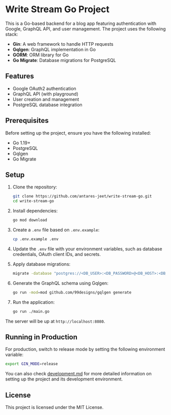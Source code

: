 # Write Stream Go Project

This is a Go-based backend for a blog app featuring authentication with Google, GraphQL API, and user management. The project uses the following stack:

- **Gin**: A web framework to handle HTTP requests
- **Gqlgen**: GraphQL implementation in Go
- **GORM**: ORM library for Go
- **Go Migrate**: Database migrations for PostgreSQL

## Features

- Google OAuth2 authentication
- GraphQL API (with playground)
- User creation and management
- PostgreSQL database integration

## Prerequisites

Before setting up the project, ensure you have the following installed:

- Go 1.19+
- PostgreSQL
- Gqlgen
- Go Migrate

## Setup

1. Clone the repository:

   ```bash
   git clone https://github.com/antares-jeet/write-stream-go.git
   cd write-stream-go
   ```

2. Install dependencies:

   ```bash
   go mod download
   ```

3. Create a `.env` file based on `.env.example`:

   ```bash
   cp .env.example .env
   ```

4. Update the `.env` file with your environment variables, such as database credentials, OAuth client IDs, and secrets.

5. Apply database migrations:

   ```bash
   migrate -database "postgres://<DB_USER>:<DB_PASSWORD>@<DB_HOST>:<DB_PORT>/<DB_NAME>?sslmode=require" -path ./migrations up
   ```

6. Generate the GraphQL schema using Gqlgen:

   ```bash
   go run -mod=mod github.com/99designs/gqlgen generate
   ```

7. Run the application:
   ```bash
   go run ./main.go
   ```

The server will be up at `http://localhost:8080`.

## Running in Production

For production, switch to release mode by setting the following environment variable:

```bash
export GIN_MODE=release
```

You can also check [development.md](development.md) for more detailed information on setting up the project and its development environment.

## License

This project is licensed under the MIT License.

